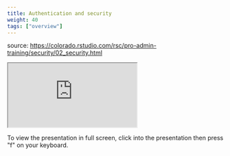 ```yaml
---
title: Authentication and security
weight: 40
tags: ["overview"]
---
```


source: https://colorado.rstudio.com/rsc/pro-admin-training/security/02_security.html

<div class="resp-container">
  <iframe 
    src="https://colorado.rstudio.com/rsc/pro-admin-training/security/02_security.html" 
        class="resp-iframe" 
        gesture="media"  allow="encrypted-media" allowfullscreen>
  </iframe>
</div>


To view the presentation in full screen, click into the presentation then press "f" on your keyboard.


